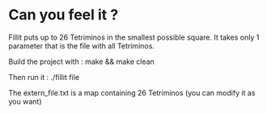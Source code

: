 # Can you feel it ?

Fillit puts up to 26 Tetriminos in the smallest possible square.
It takes only 1 parameter that is the file with all Tetriminos.

Build the project with : make && make clean

Then run it : ./fillit file

The extern_file.txt is a map containing 26 Tetriminos (you can modify it as you want)
